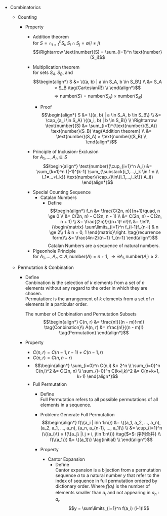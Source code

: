 * Combinatorics
  * Counting

    - Property
      * Addition theorem  
        for $S = \cap_{i=1}^n S_i, S_i \cap S_j = \emptyset (i ≠ j)$
        $$\Rightarrow \text{number}(S) = \sum_{i=1}^n \text{number}(S_i)$$

      * Multiplication theorem  
        for sets $S_A, S_B$, and
        $$\begin{align*}
          S &= \{(a, b) | a \in S_A, b \in S_B\}  \\
            &= S_A × S_B  \tag{Cartesian积}  \\
        \end{align*}$$
        $$\Rightarrow \text{number}(S) = \text{number}(S_A) × \text{number}(S_B)$$

        - Proof
          $$\begin{align*}
            S 
            &= \{(a, b) | a \in S_A, b \in S_B\}  \\
            &= \cap_{a_i \in S_A} \{(a_i, b) | b \in S_B\}  \\
            \Rightarrow \text{number}(S) &= \sum_{i=1}^{\text{number}(S_A)} \text{number}(S_B)  \tag{Addition theorem}  \\
            &= \text{number}(S_A) × \text{number}(S_B)  \\
          \end{align*}$$

      * Principle of Inclusion-Exclusion  
        for $A_1,...,A_n \subseteq S$
        $$\begin{align*}
          \text{number}(\cup_{i=1}^n A_i) &= \sum_{k=1}^n ((-1)^{k-1} \sum_{\substack{i_1,...,i_k \in 1:n \\ i_1≠...≠i_k}} \text{number}(\cap_{i\in\{i_1,...,i_k\}} A_i))
        \end{align*}$$

      - Special Counting Sequence
        * Catalan Numbers 
          - Define  
            $$\begin{align*}
              f_n 
              &= \frac{C(2n, n)}{n+1}\quad, n \ge 0  \\
              &= C(2n, n) - C(2n, n - 1)  \\
              &= C(2n, n) - C(2n, n + 1)  \\
              &= \frac{(2n)!}{(n+1)! n!}\\
              &= \left\{\begin{matrix}
                \sum\limits_{i=1}^n f_{i-1}f_{n-i}  & n \ge 2\\
                1 & n = 0, 1
              \end{matrix}\right. \tag{recurrence form}\\
              &= \frac{4n-2}{n+1} f_{n-1}
            \end{align*}$$
            Catalan Numbers are a sequence of natural numbers.
          
      * Pigeonhole Principle  
        for $A_1, ..., A_n \subseteq A, \text{number}(A) = n + 1$, $\Rightarrow \exists A_i, \text{number}(A_i) ≥ 2$.

  * Permutation & Conbination
    - Define  
      Conbination is the selection of $k$ elements from a set of $n$ elements without any regard to the order in which they are chosen.  
      Permutation: is the arrangement of $k$ elements from a set of $n$ elements in a particular order. 

      The number of Conbination and Permutation Subsets
      $$\begin{align*}
        C(n, r) &= \frac{n!}{(n - m)!·m!}  \tag{Conbination}\\
        A(n, r) &= \frac{n!}{(n - m)!}  \tag{Permutation}
      \end{align*}$$

    - Property
      - $C(n,r) = C(n-1,r-1) + C(n-1,r)$
      - $C(n,r) = C(n,n-r)$
      - 
        $$\begin{align*}
          \sum_{i=0}^n C(n,i) &= 2^n  \\
          \sum_{i=0}^n C(n,i)^2 &= C(2n, n)  \\
          \sum_{i=0}^n C(k+i,k)^2 &= C(n+k+1, k+1) 
        \end{align*}$$

      * Full Permutation
        - Define  
          Full Permutation refers to all possible permutations of all elements in a sequence.  

        - Problem: Generate Full Permutation
          $$\begin{align*}
            f(\{a_i | i\in 1:n\}) 
            &= \{(a_1, a_2, ..., a_n), (a_2, a_1, ..., a_n), (a_n, a_{n-1}, ..., a_1)\}  \\
            &= \cup_{i=1}^n (\{(a_i)\} × f(\{a_j\ |\ j ≠ i, j\in 1:n\}))  \tag{$×$: 序列合并}  \\
            f(\{a_1\}) &= \{(a_1)\}  \tag{initial}  \\
          \end{align*}$$
          
        - Property
          * Cantor Expansion  
            - Define  
              Cantor expansion is a bijection from a permutation sequence $a$ to a natural number $y$ that refer to the index of sequence in full permutation ordered by dictionary order. Where $f(a_i)$ is the number of elements smaller than $a_i$ and not appearing in $a_n:a_i$.
              $$y = \sum\limits_{i=1}^n f(a_i) (i-1)!$$ 

